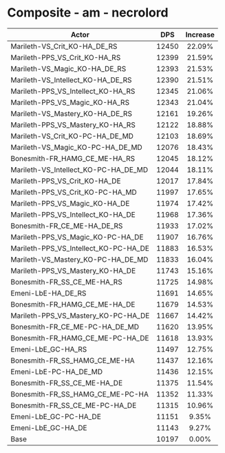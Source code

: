 # Composite - am - necrolord
| Actor | DPS | Increase |
|---|:---:|:---:|
|Marileth-VS_Crit_KO-HA_DE_RS|12450|22.09%|
|Marileth-PPS_VS_Crit_KO-HA_RS|12399|21.59%|
|Marileth-VS_Magic_KO-HA_DE_RS|12393|21.53%|
|Marileth-VS_Intellect_KO-HA_DE_RS|12390|21.51%|
|Marileth-PPS_VS_Intellect_KO-HA_RS|12345|21.06%|
|Marileth-PPS_VS_Magic_KO-HA_RS|12343|21.04%|
|Marileth-VS_Mastery_KO-HA_DE_RS|12161|19.26%|
|Marileth-PPS_VS_Mastery_KO-HA_RS|12122|18.88%|
|Marileth-VS_Crit_KO-PC-HA_DE_MD|12103|18.69%|
|Marileth-VS_Magic_KO-PC-HA_DE_MD|12076|18.43%|
|Bonesmith-FR_HAMG_CE_ME-HA_RS|12045|18.12%|
|Marileth-VS_Intellect_KO-PC-HA_DE_MD|12044|18.11%|
|Marileth-PPS_VS_Crit_KO-HA_DE|12017|17.84%|
|Marileth-PPS_VS_Crit_KO-PC-HA_MD|11997|17.65%|
|Marileth-PPS_VS_Magic_KO-HA_DE|11974|17.42%|
|Marileth-PPS_VS_Intellect_KO-HA_DE|11968|17.36%|
|Bonesmith-FR_CE_ME-HA_DE_RS|11933|17.02%|
|Marileth-PPS_VS_Magic_KO-PC-HA_DE|11907|16.76%|
|Marileth-PPS_VS_Intellect_KO-PC-HA_DE|11883|16.53%|
|Marileth-VS_Mastery_KO-PC-HA_DE_MD|11833|16.04%|
|Marileth-PPS_VS_Mastery_KO-HA_DE|11743|15.16%|
|Bonesmith-FR_SS_CE_ME-HA_RS|11725|14.98%|
|Emeni-LbE-HA_DE_RS|11691|14.65%|
|Bonesmith-FR_HAMG_CE_ME-HA_DE|11679|14.53%|
|Marileth-PPS_VS_Mastery_KO-PC-HA_DE|11667|14.42%|
|Bonesmith-FR_CE_ME-PC-HA_DE_MD|11620|13.95%|
|Bonesmith-FR_HAMG_CE_ME-PC-HA_DE|11618|13.93%|
|Emeni-LbE_GC-HA_RS|11497|12.75%|
|Bonesmith-FR_SS_HAMG_CE_ME-HA|11437|12.16%|
|Emeni-LbE-PC-HA_DE_MD|11436|12.15%|
|Bonesmith-FR_SS_CE_ME-HA_DE|11375|11.54%|
|Bonesmith-FR_SS_HAMG_CE_ME-PC-HA|11352|11.33%|
|Bonesmith-FR_SS_CE_ME-PC-HA_DE|11315|10.96%|
|Emeni-LbE_GC-PC-HA_DE|11151|9.35%|
|Emeni-LbE_GC-HA_DE|11143|9.27%|
|Base|10197|0.00%|
